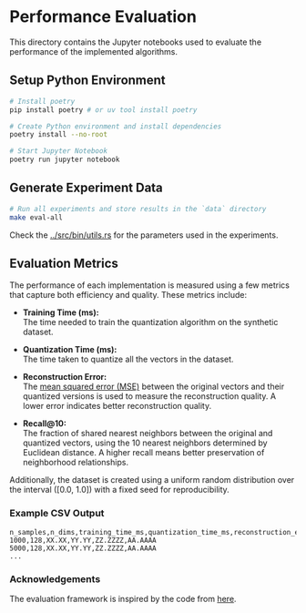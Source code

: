 # Performance Evaluation

This directory contains the Jupyter notebooks used to evaluate the performance of the implemented algorithms.

## Setup Python Environment

```bash
# Install poetry
pip install poetry # or uv tool install poetry
```

```bash
# Create Python environment and install dependencies
poetry install --no-root
```

```bash
# Start Jupyter Notebook
poetry run jupyter notebook
```

## Generate Experiment Data

```bash
# Run all experiments and store results in the `data` directory
make eval-all
```

Check the [../src/bin/utils.rs](../src/bin/utils.rs) for the parameters used in the experiments.

## Evaluation Metrics

The performance of each implementation is measured using a few metrics that capture both efficiency and quality.
These metrics include:

- **Training Time (ms):**  
  The time needed to train the quantization algorithm on the synthetic dataset.

- **Quantization Time (ms):**  
  The time taken to quantize all the vectors in the dataset.

- **Reconstruction Error:**  
  The [mean squared error (MSE)](https://en.wikipedia.org/wiki/Mean_squared_error) between the original vectors and
  their quantized versions is used to measure the reconstruction quality.
  A lower error indicates better reconstruction quality.

- **Recall@10:**  
  The fraction of shared nearest neighbors between the original and quantized vectors, using the 10 nearest neighbors
  determined by Euclidean distance.
  A higher recall means better preservation of neighborhood relationships.

Additionally, the dataset is created using a uniform random distribution over the interval \([0.0, 1.0]\) with a fixed
seed for reproducibility.

### Example CSV Output

```csv
n_samples,n_dims,training_time_ms,quantization_time_ms,reconstruction_error,recall
1000,128,XX.XX,YY.YY,ZZ.ZZZZ,AA.AAAA
5000,128,XX.XX,YY.YY,ZZ.ZZZZ,AA.AAAA
...
```

### Acknowledgements

The evaluation framework is inspired by the code from
[here](https://github.com/oramasearch/vector_quantizer/blob/main/src/bin/quality_check.rs).
